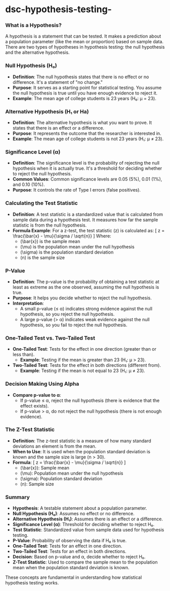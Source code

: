 # dsc-hypothesis-testing-

### What is a Hypothesis?

A hypothesis is a statement that can be tested. It makes a prediction about a population parameter (like the mean or proportion) based on sample data. There are two types of hypotheses in hypothesis testing: the null hypothesis and the alternative hypothesis.

### Null Hypothesis (H₀)

- **Definition**: The null hypothesis states that there is no effect or no difference. It's a statement of "no change."
- **Purpose**: It serves as a starting point for statistical testing. You assume the null hypothesis is true until you have enough evidence to reject it.
- **Example**: The mean age of college students is 23 years (H₀: μ = 23).

### Alternative Hypothesis (H₁ or Ha)

- **Definition**: The alternative hypothesis is what you want to prove. It states that there is an effect or a difference.
- **Purpose**: It represents the outcome that the researcher is interested in.
- **Example**: The mean age of college students is not 23 years (H₁: μ ≠ 23).

### Significance Level (α)

- **Definition**: The significance level is the probability of rejecting the null hypothesis when it is actually true. It's a threshold for deciding whether to reject the null hypothesis.
- **Common Values**: Common significance levels are 0.05 (5%), 0.01 (1%), and 0.10 (10%).
- **Purpose**: It controls the rate of Type I errors (false positives).

### Calculating the Test Statistic

- **Definition**: A test statistic is a standardized value that is calculated from sample data during a hypothesis test. It measures how far the sample statistic is from the null hypothesis.
- **Formula Example**: For a z-test, the test statistic (z) is calculated as:
  \[
  z = \frac{\bar{x} - \mu}{\sigma / \sqrt{n}}
  \]
  Where:
  - \(\bar{x}\) is the sample mean
  - \(\mu\) is the population mean under the null hypothesis
  - \(\sigma\) is the population standard deviation
  - \(n\) is the sample size

### P-Value

- **Definition**: The p-value is the probability of obtaining a test statistic at least as extreme as the one observed, assuming the null hypothesis is true.
- **Purpose**: It helps you decide whether to reject the null hypothesis.
- **Interpretation**: 
  - A small p-value (≤ α) indicates strong evidence against the null hypothesis, so you reject the null hypothesis.
  - A large p-value (> α) indicates weak evidence against the null hypothesis, so you fail to reject the null hypothesis.

### One-Tailed Test vs. Two-Tailed Test

- **One-Tailed Test**: Tests for the effect in one direction (greater than or less than). 
  - **Example**: Testing if the mean is greater than 23 (H₁: μ > 23).
- **Two-Tailed Test**: Tests for the effect in both directions (different from). 
  - **Example**: Testing if the mean is not equal to 23 (H₁: μ ≠ 23).

### Decision Making Using Alpha

- **Compare p-value to α**:
  - If p-value ≤ α, reject the null hypothesis (there is evidence that the effect exists).
  - If p-value > α, do not reject the null hypothesis (there is not enough evidence).

### The Z-Test Statistic

- **Definition**: The z-test statistic is a measure of how many standard deviations an element is from the mean.
- **When to Use**: It is used when the population standard deviation is known and the sample size is large (n > 30).
- **Formula**: 
  \[
  z = \frac{\bar{x} - \mu}{\sigma / \sqrt{n}}
  \]
  - \(\bar{x}\): Sample mean
  - \(\mu\): Population mean under the null hypothesis
  - \(\sigma\): Population standard deviation
  - \(n\): Sample size

### Summary

- **Hypothesis**: A testable statement about a population parameter.
- **Null Hypothesis (H₀)**: Assumes no effect or no difference.
- **Alternative Hypothesis (H₁)**: Assumes there is an effect or a difference.
- **Significance Level (α)**: Threshold for deciding whether to reject H₀.
- **Test Statistic**: Standardized value from sample data used for hypothesis testing.
- **P-Value**: Probability of observing the data if H₀ is true.
- **One-Tailed Test**: Tests for an effect in one direction.
- **Two-Tailed Test**: Tests for an effect in both directions.
- **Decision**: Based on p-value and α, decide whether to reject H₀.
- **Z-Test Statistic**: Used to compare the sample mean to the population mean when the population standard deviation is known.

These concepts are fundamental in understanding how statistical hypothesis testing works.
